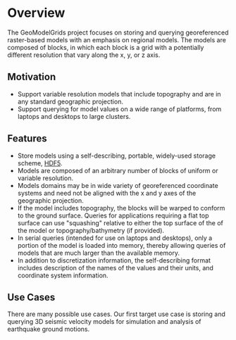 # Overview

The GeoModelGrids project focuses on storing and querying georeferenced raster-based models with an emphasis on regional models.
The models are composed of blocks, in which each block is a grid with a potentially different resolution that vary along the x, y, or z axis.


## Motivation

* Support variable resolution models that include topography and are in any standard geographic projection.
* Support querying for model values on a wide range of platforms, from laptops and desktops to large clusters.

## Features

* Store models using a self-describing, portable, widely-used storage scheme, [HDF5](https://www.hdfgroup.org/).
* Models are composed of an arbitrary number of blocks of uniform or variable resolution.
* Models domains may be in wide variety of georeferenced coordinate systems and need not be aligned with the x and y axes of the geographic projection.
* If the model includes topography, the blocks will be warped to conform to the ground surface. Queries for applications requiring a flat top surface can use "squashing" relative to either the top surface of the of the model or topography/bathymetry (if provided).
* In serial queries (intended for use on laptops and desktops), only a portion of the model is loaded into memory, thereby allowing queries of models that are much larger than the available memory.
* In addition to discretization information, the self-describing format includes description of the names of the values and their units, and coordinate system information.

## Use Cases

There are many possible use cases.
Our first target use case is storing and querying 3D seismic velocity models for simulation and analysis of earthquake ground motions.
